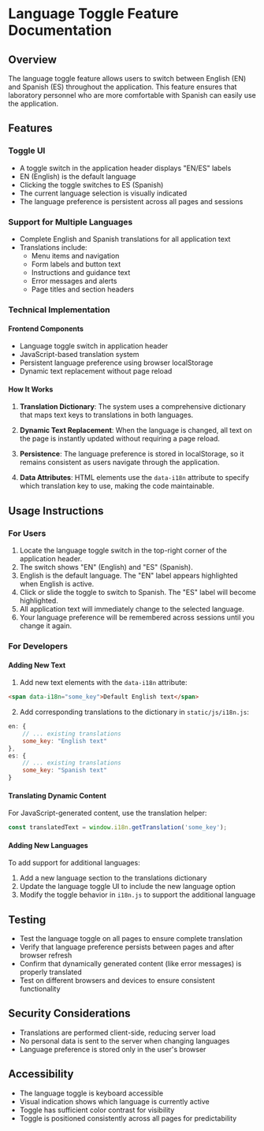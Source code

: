 # Language Toggle Feature Documentation

## Overview
The language toggle feature allows users to switch between English (EN) and Spanish (ES) throughout the application. This feature ensures that laboratory personnel who are more comfortable with Spanish can easily use the application.

## Features

### Toggle UI
- A toggle switch in the application header displays "EN/ES" labels
- EN (English) is the default language
- Clicking the toggle switches to ES (Spanish)
- The current language selection is visually indicated 
- The language preference is persistent across all pages and sessions

### Support for Multiple Languages
- Complete English and Spanish translations for all application text
- Translations include:
  - Menu items and navigation
  - Form labels and button text
  - Instructions and guidance text
  - Error messages and alerts
  - Page titles and section headers

### Technical Implementation

#### Frontend Components
- Language toggle switch in application header
- JavaScript-based translation system 
- Persistent language preference using browser localStorage
- Dynamic text replacement without page reload

#### How It Works
1. **Translation Dictionary**: The system uses a comprehensive dictionary that maps text keys to translations in both languages.

2. **Dynamic Text Replacement**: When the language is changed, all text on the page is instantly updated without requiring a page reload.

3. **Persistence**: The language preference is stored in localStorage, so it remains consistent as users navigate through the application.

4. **Data Attributes**: HTML elements use the `data-i18n` attribute to specify which translation key to use, making the code maintainable.

## Usage Instructions

### For Users
1. Locate the language toggle switch in the top-right corner of the application header.
2. The switch shows "EN" (English) and "ES" (Spanish).
3. English is the default language. The "EN" label appears highlighted when English is active.
4. Click or slide the toggle to switch to Spanish. The "ES" label will become highlighted.
5. All application text will immediately change to the selected language.
6. Your language preference will be remembered across sessions until you change it again.

### For Developers

#### Adding New Text
1. Add new text elements with the `data-i18n` attribute:
```html
<span data-i18n="some_key">Default English text</span>
```

2. Add corresponding translations to the dictionary in `static/js/i18n.js`:
```javascript
en: {
    // ... existing translations
    some_key: "English text"
},
es: {
    // ... existing translations
    some_key: "Spanish text"
}
```

#### Translating Dynamic Content
For JavaScript-generated content, use the translation helper:
```javascript
const translatedText = window.i18n.getTranslation('some_key');
```

#### Adding New Languages
To add support for additional languages:
1. Add a new language section to the translations dictionary
2. Update the language toggle UI to include the new language option
3. Modify the toggle behavior in `i18n.js` to support the additional language

## Testing
- Test the language toggle on all pages to ensure complete translation
- Verify that language preference persists between pages and after browser refresh
- Confirm that dynamically generated content (like error messages) is properly translated
- Test on different browsers and devices to ensure consistent functionality

## Security Considerations
- Translations are performed client-side, reducing server load
- No personal data is sent to the server when changing languages
- Language preference is stored only in the user's browser

## Accessibility
- The language toggle is keyboard accessible
- Visual indication shows which language is currently active
- Toggle has sufficient color contrast for visibility
- Toggle is positioned consistently across all pages for predictability 